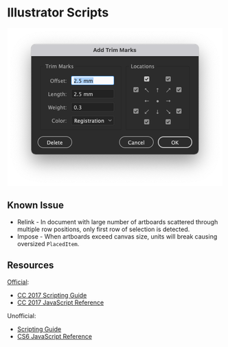Illustrator Scripts
===================

![add-trim-marks](../art/add-trim-marks.png)

Known Issue
-----------

* Relink - In document with large number of artboards scattered through multiple row positions, only first row of selection is detected.
* Impose - When artboards exceed canvas size, units will break causing oversized `PlacedItem`.

Resources
---------

[Official](https://www.adobe.com/devnet/illustrator/scripting.html):
* [CC 2017 Scripting Guide](https://www.adobe.com/content/dam/acom/en/devnet/illustrator/pdf/AI_ScriptGd_2017.pdf)
* [CC 2017 JavaScript Reference](https://www.adobe.com/content/dam/acom/en/devnet/illustrator/pdf/Illustrator_JavaScript_Scripting_Reference_2017.pdf)

Unofficial:
* [Scripting Guide](https://ai-scripting.docsforadobe.dev/)
* [CS6 JavaScript Reference](http://jongware.mit.edu/iljscs6html/iljscs6/inxx.html)